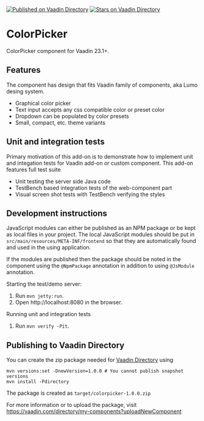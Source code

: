[![Published on Vaadin  Directory](https://img.shields.io/badge/Vaadin%20Directory-published-00b4f0.svg)](https://vaadin.com/directory/component/colorpicker)
[![Stars on Vaadin Directory](https://img.shields.io/vaadin-directory/star/colorpicker.svg)](https://vaadin.com/directory/component/colorpicker)

# ColorPicker

ColorPicker component for Vaadin 23.1+.

## Features

The component has design that fits Vaadin family of components, aka Lumo desing system. 

* Graphical color picker
* Text input accepts any css compatible color or preset color
* Dropdown can be populated by color presets
* Small, compact, etc. theme variants

## Unit and integration tests

Primary motivation of this add-on is to demonstrate how to implement unit and integation
tests for Vaadin add-on or custom component. This add-on features full test suite

* Unit testing the server side Java code
* TestBench based integration tests of the web-component part
* Visual screen shot tests with TestBench verifying the styles

## Development instructions

JavaScript modules can either be published as an NPM package or be kept as local 
files in your project. The local JavaScript modules should be put in 
`src/main/resources/META-INF/frontend` so that they are automatically found and 
used in the using application.

If the modules are published then the package should be noted in the component 
using the `@NpmPackage` annotation in addition to using `@JsModule` annotation.


Starting the test/demo server:
1. Run `mvn jetty:run`.
2. Open http://localhost:8080 in the browser.

Running unit and integration tests
1. Run `mvn verify -Pit`.

## Publishing to Vaadin Directory

You can create the zip package needed for [Vaadin Directory](https://vaadin.com/directory/) using
```
mvn versions:set -DnewVersion=1.0.0 # You cannot publish snapshot versions 
mvn install -Pdirectory
```

The package is created as `target/colorpicker-1.0.0.zip`

For more information or to upload the package, visit https://vaadin.com/directory/my-components?uploadNewComponent
